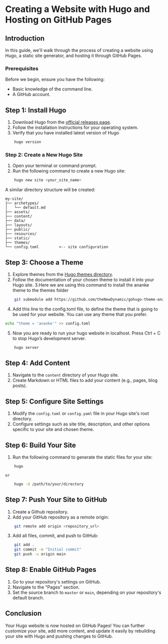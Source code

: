 # Creating a Website with Hugo and Hosting on GitHub Pages

## Introduction
In this guide, we'll walk through the process of creating a website using Hugo, a static site generator, and hosting it through GitHub Pages.

### Prerequisites
Before we begin, ensure you have the following:
- Basic knowledge of the command line.
- A GitHub account.

## Step 1: Install Hugo
1. Download Hugo from the [official releases page](https://github.com/gohugoio/hugo/releases).
2. Follow the installation instructions for your operating system. 
3. Verify that you have installed latest version of Hugo
```bash
    hugo version
```

### Step 2: Create a New Hugo Site

1. Open your terminal or command prompt.
2. Run the following command to create a new Hugo site:
```bash
    hugo new site <your_site_name>
```

A similar directory structure will be created:

```
my-site/
├── archetypes/
│   └── default.md
├── assets/
├── content/
├── data/
├── layouts/
├── public/
├── resources/
├── static/
├── themes/
└── config.toml         <-- site configuration
```

<!-- 
1. Download a theme into the same-named folder.
   Choose a theme from https://themes.gohugo.io/ or
   create your own with the "hugo new theme <THEMENAME>" command.
2. Perhaps you want to add some content. You can add single files
   with "hugo new <SECTIONNAME>/<FILENAME>.<FORMAT>".
3. Start the built-in live server via "hugo server".

Visit https://gohugo.io/ for quickstart guide and full documentation.
-->

## Step 3: Choose a Theme
1. Explore themes from the [Hugo themes directory](https://themes.gohugo.io/).
2. Follow the documentation of your chosen theme to install it into your Hugo site.
3.Here we are using this command to install the ananke theme to the themes folder

```bash
    git submodule add https://github.com/theNewDynamic/gohugo-theme-ananke.git themes/ananke
```
4. Add this line to the config.toml file, to define the theme that is going to be used for your website. You can use any theme that you prefer. 
```bash
echo "theme = 'ananke'" >> config.toml
```
5. Now you are ready to run your hugo website in localhost. Press Ctrl + C to stop Hugo’s development server.
```bash
    hugo server
```

## Step 4: Add Content
1. Navigate to the `content` directory of your Hugo site.
2. Create Markdown or HTML files to add your content (e.g., pages, blog posts).

## Step 5: Configure Site Settings
1. Modify the `config.toml` or `config.yaml` file in your Hugo site's root directory.
2. Configure settings such as site title, description, and other options specific to your site and chosen theme.

## Step 6: Build Your Site
1. Run the following command to generate the static files for your site:
```bash
    hugo
```
    or
```bash
    hugo -d /path/to/your/directory
```


## Step 7: Push Your Site to GitHub
1. Create a Github repository.
2. Add your GitHub repository as a remote origin:
```bash
    git remote add origin <repository_url>
```
3. Add all files, commit, and push to GitHub:
```bash
    git add .
    git commit -m "Initial commit"
    git push -u origin main
```
## Step 8: Enable GitHub Pages
1. Go to your repository's settings on GitHub.
2. Navigate to the "Pages" section.
3. Set the source branch to `master` or `main`, depending on your repository's default branch.

## Conclusion
Your Hugo website is now hosted on GitHub Pages! You can further customize your site, add more content, and update it easily by rebuilding your site with Hugo and pushing changes to GitHub.


